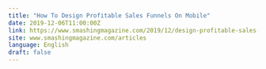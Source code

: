 ```yaml
---
title: "How To Design Profitable Sales Funnels On Mobile"
date: 2019-12-06T11:00:00Z
link: https://www.smashingmagazine.com/2019/12/design-profitable-sales-funnels-mobile/?utm_medium=RSS&utm_source=news.12bit.vn
site: www.smashingmagazine.com/articles
language: English
draft: false
---
```

